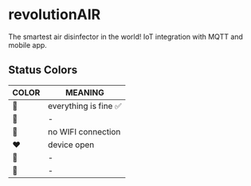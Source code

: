 # revolutionAIR

The smartest air disinfector in the world! IoT integration with MQTT and mobile app.

## Status Colors

COLOR           |   MEANING
-------------   |   -------------
:rainbow:       |   everything is fine :white_check_mark:
:green_heart:   |   -
:yellow_heart:  |   no WIFI connection
:heart:         |   device open
:purple_heart:  |   -
:blue_heart:    |   -
